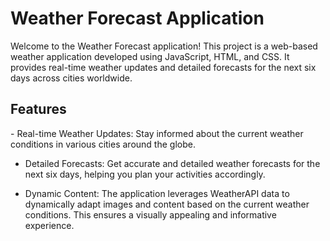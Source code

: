<h1> Weather Forecast Application </h1>
Welcome to the Weather Forecast application! This project is a web-based weather application developed using JavaScript, HTML, and CSS. It provides real-time weather updates and detailed forecasts for the next six days across cities worldwide.

<h2> Features </h2>  
- Real-time Weather Updates: Stay informed about the current weather conditions in various cities around the globe.

- Detailed Forecasts: Get accurate and detailed weather forecasts for the next six days, helping you plan your activities accordingly.

- Dynamic Content: The application leverages WeatherAPI data to dynamically adapt images and content based on the current weather conditions. This ensures a visually appealing and informative experience.
